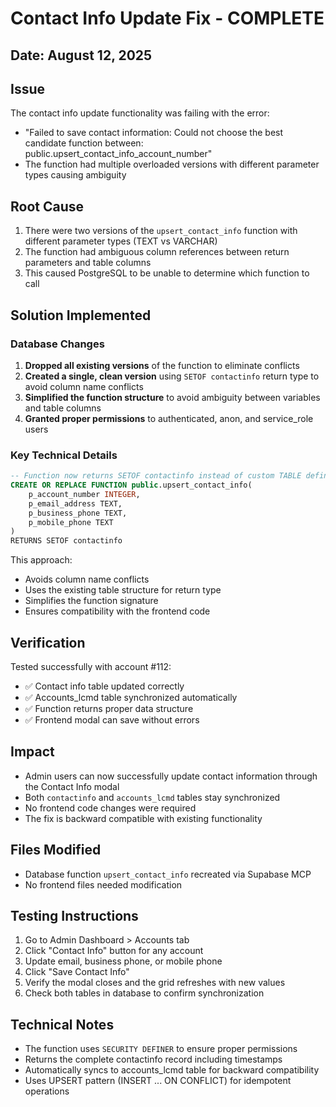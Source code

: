# Contact Info Update Fix - COMPLETE

## Date: August 12, 2025

## Issue
The contact info update functionality was failing with the error:
- "Failed to save contact information: Could not choose the best candidate function between: public.upsert_contact_info_account_number"
- The function had multiple overloaded versions with different parameter types causing ambiguity

## Root Cause
1. There were two versions of the `upsert_contact_info` function with different parameter types (TEXT vs VARCHAR)
2. The function had ambiguous column references between return parameters and table columns
3. This caused PostgreSQL to be unable to determine which function to call

## Solution Implemented

### Database Changes
1. **Dropped all existing versions** of the function to eliminate conflicts
2. **Created a single, clean version** using `SETOF contactinfo` return type to avoid column name conflicts
3. **Simplified the function structure** to avoid ambiguity between variables and table columns
4. **Granted proper permissions** to authenticated, anon, and service_role users

### Key Technical Details
```sql
-- Function now returns SETOF contactinfo instead of custom TABLE definition
CREATE OR REPLACE FUNCTION public.upsert_contact_info(
    p_account_number INTEGER,
    p_email_address TEXT,
    p_business_phone TEXT,
    p_mobile_phone TEXT
)
RETURNS SETOF contactinfo
```

This approach:
- Avoids column name conflicts
- Uses the existing table structure for return type
- Simplifies the function signature
- Ensures compatibility with the frontend code

## Verification
Tested successfully with account #112:
- ✅ Contact info table updated correctly
- ✅ Accounts_lcmd table synchronized automatically
- ✅ Function returns proper data structure
- ✅ Frontend modal can save without errors

## Impact
- Admin users can now successfully update contact information through the Contact Info modal
- Both `contactinfo` and `accounts_lcmd` tables stay synchronized
- No frontend code changes were required
- The fix is backward compatible with existing functionality

## Files Modified
- Database function `upsert_contact_info` recreated via Supabase MCP
- No frontend files needed modification

## Testing Instructions
1. Go to Admin Dashboard > Accounts tab
2. Click "Contact Info" button for any account
3. Update email, business phone, or mobile phone
4. Click "Save Contact Info"
5. Verify the modal closes and the grid refreshes with new values
6. Check both tables in database to confirm synchronization

## Technical Notes
- The function uses `SECURITY DEFINER` to ensure proper permissions
- Returns the complete contactinfo record including timestamps
- Automatically syncs to accounts_lcmd table for backward compatibility
- Uses UPSERT pattern (INSERT ... ON CONFLICT) for idempotent operations
